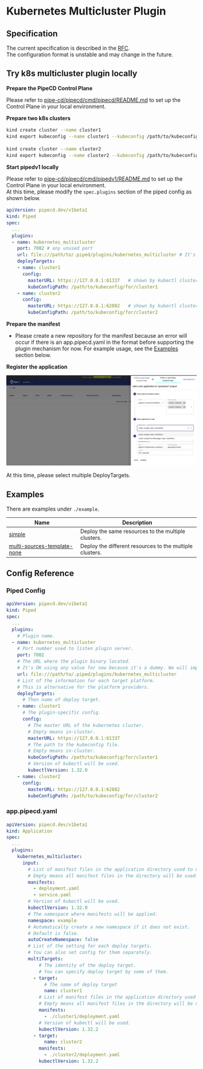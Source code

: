 # Kubernetes Multicluster Plugin

## Specification

The current specification is described in the [RFC](../../../../../docs/rfcs/0014-multi-cluster-deployment-for-k8s.md).  
The configuration format is unstable and may change in the future.

## Try k8s multicluster plugin locally

**Prepare the PipeCD Control Plane**

Please refer to [pipe-cd/pipecd/cmd/pipecd/README.md](../../../../../cmd/pipecd/README.md) to set up the Control Plane in your local environment.

**Prepare two k8s clusters**

```sh
kind create cluster --name cluster1
kind export kubeconfig --name cluster1 --kubeconfig /path/to/kubeconfig/for/cluster1

kind create cluster --name cluster2
kind export kubeconfig --name cluster2 --kubeconfig /path/to/kubeconfig/for/cluster2
```

**Start pipedv1 locally**

Please refer to [pipe-cd/pipecd/cmd/pipedv1/README.md](../../../../../cmd/pipedv1/README.md) to set up the Control Plane in your local environment.  
At this time, please modify the `spec.plugins` section of the piped config as shown below.

```yaml
apiVersion: pipecd.dev/v1beta1
kind: Piped
spec:
  ...
  plugins:
  - name: kubernetes_multicluster
    port: 7002 # any unused port
    url: file:///path/to/.piped/plugins/kubernetes_multicluster # It's OK using any value for now because it's a dummy. We will implement it later.
    deployTargets: 
    - name: cluster1
      config:
        masterURL: https://127.0.0.1:61337   # shown by kubectl cluster-info
        kubeConfigPath: /path/to/kubeconfig/for/cluster1
    - name: cluster2
      config:
        masterURL: https://127.0.0.1:62082   # shown by kubectl cluster-info
        kubeConfigPath: /path/to/kubeconfig/for/cluster2
```

**Prepare the manifest**

- Please create a new repository for the manifest because an error will occur if there is an app.pipecd.yaml in the format before supporting the plugin mechanism for now.
For example usage, see the [Examples](#examples) section below.

**Register the application**

![adding-application](./docs/static/adding-application.png)

At this time, please select multiple DeployTargets.

## Examples
There are examples under `./example`.

| Name | Description |
|------|-------------|
| [simple](./example/simple/) | Deploy the same resources to the multiple clusters. |
| [multi-sources-template-none](./example/multi-sources-template-none/) | Deploy the different resources to the multiple clusters. |

## Config Reference

### Piped Config

```yaml
apiVersion: pipecd.dev/v1beta1
kind: Piped
spec:
  ...
  plugins:
    # Plugin name.
  - name: kubernetes_multicluster
    # Port number used to listen plugin server.
    port: 7002
    # The URL where the plugin binary located.
    # It's OK using any value for now because it's a dummy. We will implement it later.
    url: file:///path/to/.piped/plugins/kubernetes_multicluster
    # List of the information for each target platform.
    # This is alternative for the platform providers.
    deployTargets: 
      # Then name of deploy target.
    - name: cluster1
      # The plugin-specific config.
      config:
        # The master URL of the kubernetes cluster.
        # Empty means in-cluster.
        masterURL: https://127.0.0.1:61337
        # The path to the kubeconfig file.
        # Empty means in-cluster.
        kubeConfigPath: /path/to/kubeconfig/for/cluster1
        # Version of kubectl will be used.
        kubectlVersion: 1.32.0
    - name: cluster2
      config:
        masterURL: https://127.0.0.1:62082
        kubeConfigPath: /path/to/kubeconfig/for/cluster2
```

### app.pipecd.yaml

```yaml
apiVersion: pipecd.dev/v1beta1
kind: Application
spec:
  ...
  plugins:
    kubernetes_multicluster:
      input:
        # List of manifest files in the application directory used to deploy.
        # Empty means all manifest files in the directory will be used.
        manifests: 
          - deployment.yaml
          - service.yaml
        # Version of kubectl will be used.
        kubectlVersion: 1.32.0
        # The namespace where manifests will be applied.
        namespace: example
        # Automatically create a new namespace if it does not exist.
        # Default is false.
        autoCreateNamespace: false
        # List of the setting for each deploy targets.
        # You can also set config for them separately.
        multiTargets:
            # The identity of the deploy target.
            # You can specify deploy target by some of them.
          - target:
              # The name of deploy target
              name: cluster1
            # List of manifest files in the application directory used to deploy.
            # Empty means all manifest files in the directory will be used.
            manifests:
              - ./cluster1/deployment.yaml
            # Version of kubectl will be used.
            kubectlVersion: 1.32.2
          - target:
              name: cluster2
            manifests:
              - ./cluster2/deployment.yaml
            kubectlVersion: 1.32.2
```
